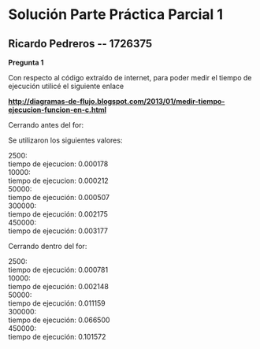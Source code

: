 # Solución Parte Práctica Parcial 1
## Ricardo Pedreros -- 1726375

**Pregunta 1**

Con respecto al código extraído de internet, para poder medir el tiempo de ejecución utilicé el siguiente enlace

__http://diagramas-de-flujo.blogspot.com/2013/01/medir-tiempo-ejecucion-funcion-en-c.html__

Cerrando antes del for:

Se utilizaron los siguientes valores:

2500:   
      tiempo de ejecucion: 0.000178  
10000:  
      tiempo de ejecucion: 0.000212  
50000:  
      tiempo de ejecución: 0.000507  
300000:  
      tiempo de ejecución: 0.002175  
450000:  
      tiempo de ejecución: 0.003177  
  
  
Cerrando dentro del for:  
  
2500:  
      tiempo de ejecución: 0.000781  
10000:  
      tiempo de ejecución: 0.002148  
50000:  
      tiempo de ejecución: 0.011159  
300000:  
      tiempo de ejecución: 0.066500  
450000:  
      tiempo de ejecución: 0.101572
